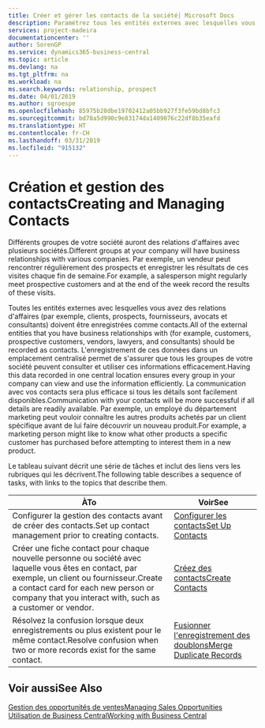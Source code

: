```yaml
---
title: Créer et gérer les contacts de la société| Microsoft Docs
description: Paramétrez tous les entités externes avec lesquelles vous avez une relation d'affaires (par exemple les prospects, les clients, les fournisseurs, et les consultants) comme contacts.
services: project-madeira
documentationcenter: ''
author: SorenGP
ms.service: dynamics365-business-central
ms.topic: article
ms.devlang: na
ms.tgt_pltfrm: na
ms.workload: na
ms.search.keywords: relationship, prospect
ms.date: 04/01/2019
ms.author: sgroespe
ms.openlocfilehash: 85975b28dbe19702412a05bb927f3fe59bd8bfc3
ms.sourcegitcommit: bd78a5d990c9e83174da1409076c22df8b35eafd
ms.translationtype: HT
ms.contentlocale: fr-CH
ms.lasthandoff: 03/31/2019
ms.locfileid: "915132"
---
```

# <a name="creating-and-managing-contacts"></a><span data-ttu-id="71ef5-103">Création et gestion des contacts</span><span class="sxs-lookup"><span data-stu-id="71ef5-103">Creating and Managing Contacts</span></span>
<span data-ttu-id="71ef5-104">Différents groupes de votre société auront des relations d'affaires avec plusieurs sociétés.</span><span class="sxs-lookup"><span data-stu-id="71ef5-104">Different groups at your company will have business relationships with various companies.</span></span> <span data-ttu-id="71ef5-105">Par exemple, un vendeur peut rencontrer régulièrement des prospects et enregistrer les résultats de ces visites chaque fin de semaine.</span><span class="sxs-lookup"><span data-stu-id="71ef5-105">For example, a salesperson might regularly meet prospective customers and at the end of the week record the results of these visits.</span></span>

<span data-ttu-id="71ef5-106">Toutes les entités externes avec lesquelles vous avez des relations d'affaires (par exemple, clients, prospects, fournisseurs, avocats et consultants) doivent être enregistrées comme contacts.</span><span class="sxs-lookup"><span data-stu-id="71ef5-106">All of the external entities that you have business relationships with (for example, customers, prospective customers, vendors, lawyers, and consultants) should be recorded as contacts.</span></span> <span data-ttu-id="71ef5-107">L'enregistrement de ces données dans un emplacement centralisé permet de s'assurer que tous les groupes de votre société peuvent consulter et utiliser ces informations efficacement.</span><span class="sxs-lookup"><span data-stu-id="71ef5-107">Having this data recorded in one central location ensures every group in your company can view and use the information efficiently.</span></span> <span data-ttu-id="71ef5-108">La communication avec vos contacts sera plus efficace si tous les détails sont facilement disponibles.</span><span class="sxs-lookup"><span data-stu-id="71ef5-108">Communication with your contacts will be more successful if all details are readily available.</span></span> <span data-ttu-id="71ef5-109">Par exemple, un employé du département marketing peut vouloir connaître les autres produits achetés par un client spécifique avant de lui faire découvrir un nouveau produit.</span><span class="sxs-lookup"><span data-stu-id="71ef5-109">For example, a marketing person might like to know what other products a specific customer has purchased before attempting to interest them in a new product.</span></span>

<span data-ttu-id="71ef5-110">Le tableau suivant décrit une série de tâches et inclut des liens vers les rubriques qui les décrivent.</span><span class="sxs-lookup"><span data-stu-id="71ef5-110">The following table describes a sequence of tasks, with links to the topics that describe them.</span></span>

| <span data-ttu-id="71ef5-111">À</span><span class="sxs-lookup"><span data-stu-id="71ef5-111">To</span></span> | <span data-ttu-id="71ef5-112">Voir</span><span class="sxs-lookup"><span data-stu-id="71ef5-112">See</span></span> |
| --- | --- |
| <span data-ttu-id="71ef5-113">Configurer la gestion des contacts avant de créer des contacts.</span><span class="sxs-lookup"><span data-stu-id="71ef5-113">Set up contact management prior to creating contacts.</span></span> |[<span data-ttu-id="71ef5-114">Configurer les contacts</span><span class="sxs-lookup"><span data-stu-id="71ef5-114">Set Up Contacts</span></span>](marketing-setup-contacts.md) |
| <span data-ttu-id="71ef5-115">Créer une fiche contact pour chaque nouvelle personne ou société avec laquelle vous êtes en contact, par exemple, un client ou fournisseur.</span><span class="sxs-lookup"><span data-stu-id="71ef5-115">Create a contact card for each new person or company that you interact with, such as a customer or vendor.</span></span> |[<span data-ttu-id="71ef5-116">Créez des contacts</span><span class="sxs-lookup"><span data-stu-id="71ef5-116">Create Contacts</span></span>](marketing-create-contact-companies.md) |
|<span data-ttu-id="71ef5-117">Résolvez la confusion lorsque deux enregistrements ou plus existent pour le même contact.</span><span class="sxs-lookup"><span data-stu-id="71ef5-117">Resolve confusion when two or more records exist for the same contact.</span></span>|[<span data-ttu-id="71ef5-118">Fusionner l'enregistrement des doublons</span><span class="sxs-lookup"><span data-stu-id="71ef5-118">Merge Duplicate Records</span></span>](sales-how-merge-duplicate-records.md)|

## <a name="see-also"></a><span data-ttu-id="71ef5-119">Voir aussi</span><span class="sxs-lookup"><span data-stu-id="71ef5-119">See Also</span></span>
[<span data-ttu-id="71ef5-120">Gestion des opportunités de ventes</span><span class="sxs-lookup"><span data-stu-id="71ef5-120">Managing Sales Opportunities</span></span>](marketing-manage-sales-opportunities.md)  
[<span data-ttu-id="71ef5-121">Utilisation de Business Central</span><span class="sxs-lookup"><span data-stu-id="71ef5-121">Working with Business Central</span></span>](ui-work-product.md)  
